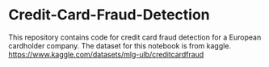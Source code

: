 # Credit-Card-Fraud-Detection
This repository contains code for credit card fraud detection for a European cardholder company.
The dataset for this notebook is from kaggle. https://www.kaggle.com/datasets/mlg-ulb/creditcardfraud
